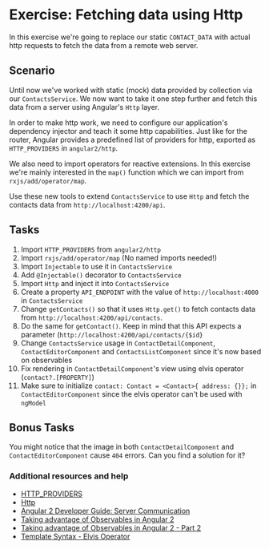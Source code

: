 # Exercise: Fetching data using Http

In this exercise we're going to replace our static `CONTACT_DATA` with actual http requests to fetch the data from a remote web server.

## Scenario

Until now we've worked with static (mock) data provided by collection via our `ContactsService`. We now want to take it one step further and fetch this data from a server using Angular's `Http` layer.

In order to make http work, we need to configure our application's dependency injector and teach it some http capabilities. Just like for the router, Angular provides a predefined list of providers for http, exported as `HTTP_PROVIDERS` in `angular2/http`.

We also need to import operators for reactive extensions. In this exercise we're mainly interested in the `map()` function which we can import from `rxjs/add/operator/map`.

Use these new tools to extend `ContactsService` to use `Http` and fetch the contacts data from `http://localhost:4200/api`.

## Tasks

1. Import `HTTP_PROVIDERS` from `angular2/http`
2. Import `rxjs/add/operator/map` (No named imports needed!)
3. Import `Injectable` to use it in `ContactsService`
4. Add `@Injectable()` decorator to `ContactsService`
5. Import `Http` and inject it into `ContactsService`
6. Create a property `API_ENDPOINT` with the value of `http://localhost:4000` in `ContactsService`
7. Change `getContacts()` so that it uses `Http.get()` to fetch contacts data from `http://localhost:4200/api/contacts`.
8. Do the same for `getContact()`. Keep in mind that this API expects a parameter (`http://localhost:4200/api/contacts/{$id}`
9. Change `ContactsService` usage in `ContactDetailComponent`, `ContactEditorComponent` and `ContactsListComponent` since it's now based on observables
10. Fix rendering in `ContactDetailComponent`'s view using elvis operator (`contact?.[PROPERTY]`)
11. Make sure to initialize `contact: Contact = <Contact>{ address: {}};` in `ContactEditorComponent` since the elvis operator can't be used with `ngModel`

## Bonus Tasks

You might notice that the image in both `ContactDetailComponent` and `ContactEditorComponent` cause `404` errors. Can you find a solution for it?

### Additional resources and help

- [HTTP_PROVIDERS](https://angular.io/docs/ts/latest/api/http/HTTP_PROVIDERS-let.html)
- [Http](https://angular.io/docs/ts/latest/api/http/Http-class.html)
- [Angular 2 Developer Guide: Server Communication](https://angular.io/docs/ts/latest/guide/server-communication.html)
- [Taking advantage of Observables in Angular 2](http://blog.thoughtram.io/angular/2016/01/06/taking-advantage-of-observables-in-angular2.html)
- [Taking advantage of Observables in Angular 2 - Part 2](http://blog.thoughtram.io/angular/2016/01/07/taking-advantage-of-observables-in-angular2-pt2.html)
- [Template Syntax - Elvis Operator](https://angular.io/docs/ts/latest/guide/template-syntax.html#!#the-elvis-operator-and-null-property-paths)
